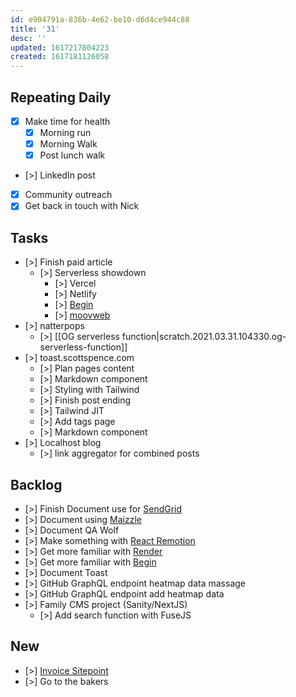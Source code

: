 ```yaml
---
id: e904791a-836b-4e62-be10-d6d4ce944c88
title: '31'
desc: ''
updated: 1617217804223
created: 1617181126058
---
```


## Repeating Daily

- [x] Make time for health
  - [x] Morning run
  - [x] Morning Walk
  - [x] Post lunch walk
- [>] LinkedIn post
- [x] Community outreach
- [x] Get back in touch with Nick

## Tasks

- [>] Finish paid article
  - [>] Serverless showdown
    - [>] Vercel
    - [>] Netlify
    - [>] [Begin]
    - [>] [moovweb]
- [>] natterpops
  - [>]
    [[OG serverless function|scratch.2021.03.31.104330.og-serverless-function]]
- [>] toast.scottspence.com
  - [>] Plan pages content
  - [>] Markdown component
  - [>] Styling with Tailwind
  - [>] Finish post ending
  - [>] Tailwind JIT
  - [>] Add tags page
  - [>] Markdown component
- [>] Localhost blog
  - [>] link aggregator for combined posts

## Backlog

- [>] Finish Document use for [SendGrid]
- [>] Document using [Maizzle]
- [>] Document QA Wolf
- [>] Make something with [React Remotion]
- [>] Get more familiar with [Render]
- [>] Get more familiar with [Begin]
- [>] Document Toast
- [>] GitHub GraphQL endpoint heatmap data massage
- [>] GitHub GraphQL endpoint add heatmap data
- [>] Family CMS project (Sanity/NextJS)
  - [>] Add search function with FuseJS

## New

- [>] [Invoice Sitepoint]
- [>] Go to the bakers

<!-- Links -->

[react remotion]:
  https://twitter.com/JNYBGR/status/1358824089960542208
[maizzle]: https://maizzle.com/
[sendgrid]: https://app.sendgrid.com
[render]: https://render.com/
[begin]: https://begin.com/
[invoice sitepoint]: https://www.sitepoint.com/write-for-us/
[moovweb]: https://www.moovweb.com/
